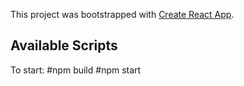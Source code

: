 This project was bootstrapped with [Create React App](https://github.com/facebook/create-react-app).
## Available Scripts

To start: 
#npm build 
#npm start
